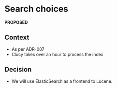 # Search choices

**PROPOSED**

## Context

* As per ADR-007
* Clucy takes over an hour to process the index

## Decision

* We will use ElasticSearch as a frontend to Lucene.
